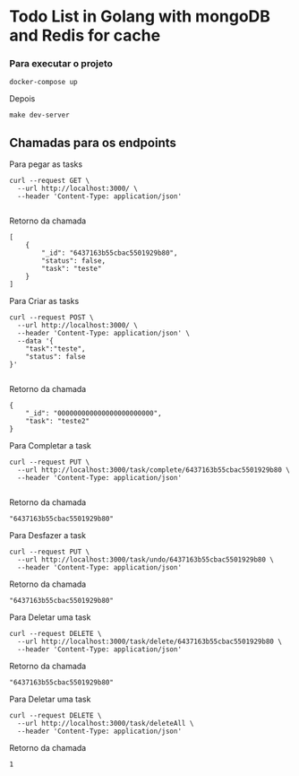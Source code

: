 # Todo List in Golang with mongoDB and Redis for cache

### Para executar o projeto

```
docker-compose up
```
Depois

```
make dev-server
```

## Chamadas para os endpoints


Para pegar as tasks
```
curl --request GET \
  --url http://localhost:3000/ \
  --header 'Content-Type: application/json'
 
```
Retorno da chamada
```
[
	{
		"_id": "6437163b55cbac5501929b80",
		"status": false,
		"task": "teste"
	}
]
```


Para Criar as tasks
```
curl --request POST \
  --url http://localhost:3000/ \
  --header 'Content-Type: application/json' \
  --data '{
	"task":"teste",
	"status": false
}'
 
```
Retorno da chamada
```
{
	"_id": "000000000000000000000000",
	"task": "teste2"
}
```

Para Completar a task
```
curl --request PUT \
  --url http://localhost:3000/task/complete/6437163b55cbac5501929b80 \
  --header 'Content-Type: application/json'
 
```
Retorno da chamada
```
"6437163b55cbac5501929b80"
```

Para Desfazer a task
```
curl --request PUT \
  --url http://localhost:3000/task/undo/6437163b55cbac5501929b80 \
  --header 'Content-Type: application/json'
```

Retorno da chamada
```
"6437163b55cbac5501929b80"
```

Para Deletar uma task
```
curl --request DELETE \
  --url http://localhost:3000/task/delete/6437163b55cbac5501929b80 \
  --header 'Content-Type: application/json'
```

Retorno da chamada
```
"6437163b55cbac5501929b80"
```

Para Deletar uma task
```
curl --request DELETE \
  --url http://localhost:3000/task/deleteAll \
  --header 'Content-Type: application/json'
```

Retorno da chamada
```
1
```